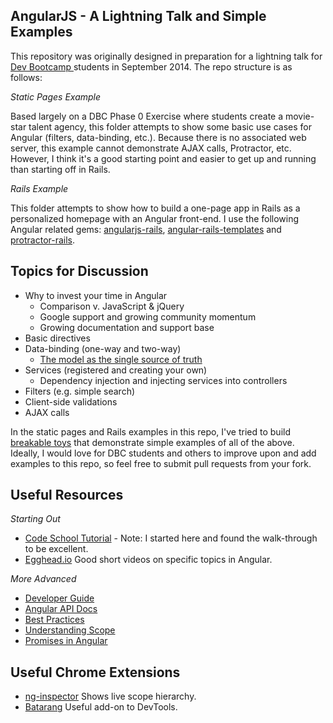 ## AngularJS - A Lightning Talk and Simple Examples

This repository was originally designed in preparation for a lightning talk for <a href="http://devbootcamp.com/"> Dev Bootcamp </a> students in September 2014. The repo structure is as follows:

<i> Static Pages Example </i>

Based largely on a DBC Phase 0 Exercise where students create a movie-star talent agency, this folder attempts to show some basic use cases for Angular (filters, data-binding, etc.). Because there is no associated web server, this example cannot demonstrate AJAX calls, Protractor, etc. However, I think it's a good starting point and easier to get up and running than starting off in Rails.

<i> Rails Example </i>

This folder attempts to show how to build a one-page app in Rails as a personalized homepage with an Angular front-end. I use the following Angular related gems: [angularjs-rails](https://github.com/hiravgandhi/angularjs-rails), [angular-rails-templates](https://github.com/pitr/angular-rails-templates) and [protractor-rails](https://github.com/tyronewilson/protractor-rails).

## Topics for Discussion 

* Why to invest your time in Angular
	* Comparison v. JavaScript & jQuery
	* Google support and growing community momentum
  * Growing documentation and support base
* Basic directives 
* Data-binding (one-way and two-way)
  * [The model as the single source of truth](https://docs.angularjs.org/guide/databinding)
* Services (registered and creating your own)
  * Dependency injection and injecting services into controllers
* Filters (e.g. simple search)
* Client-side validations
* AJAX calls

In the static pages and Rails examples in this repo, I've tried to build [breakable toys](http://www.amazon.com/Apprenticeship-Patterns-Guidance-Aspiring-Craftsman/dp/0596518382) that demonstrate simple examples of all of the above. Ideally, I would love for DBC students and others to improve upon and add examples to this repo, so feel free to submit pull requests from your fork. 

## Useful Resources 

<i> Starting Out </i>

* [Code School Tutorial](http://campus.codeschool.com/courses/shaping-up-with-angular-js) - Note: I started here and found the walk-through to be excellent. 
* [Egghead.io](https://egghead.io) Good short videos on specific topics in Angular.

<i> More Advanced </i>

* [Developer Guide](https://docs.angularjs.org/guide)
* [Angular API Docs](https://docs.angularjs.org/api?PHPSESSID=cae8e98e7ca559b4605d75c813b358ee)
* [Best Practices](https://www.youtube.com/watch?v=ZhfUv0spHCY&list=UUbn1OgGei-DV7aSRo_HaAiw)
* [Understanding Scope](https://github.com/angular/angular.js/wiki/Understanding-Scopes)
* [Promises in Angular](http://liamkaufman.com/blog/2013/09/09/using-angularjs-promises/)

## Useful Chrome Extensions

* [ng-inspector](https://chrome.google.com/webstore/detail/ng-inspector-for-angularj/aadgmnobpdmgmigaicncghmmoeflnamj?hl=en) Shows live scope hierarchy.
* [Batarang](https://chrome.google.com/webstore/detail/angularjs-batarang/ighdmehidhipcmcojjgiloacoafjmpfk?hl=en) Useful add-on to DevTools.  











